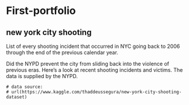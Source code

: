 # First-portfolio

## new york city shooting 
List of every shooting incident that occurred in NYC going back to 2006 through the end of the previous calendar year.

Did the NYPD prevent the city from sliding back into the violence of previous eras.
Here’s a look at recent shooting incidents and victims.
The data is supplied by the NYPD.
```
# data source:
# url(https://www.kaggle.com/thaddeussegura/new-york-city-shooting-dataset)
```


